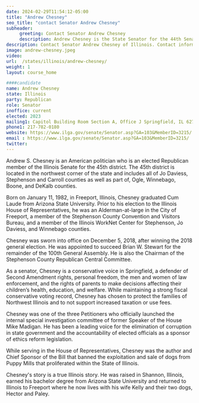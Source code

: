 ```yaml
---
date: 2024-02-29T11:54:12-05:00
title: "Andrew Chesney"
seo_title: "contact Senator Andrew Chesney"
subheader:
     greeting: Contact Senator Andrew Chesney
     description: Andrew Chesney is the State Senator for the 44th Senate District of Illinois. She has been serving in the Senate since 2021. Sally is a lifelong resident of Illinois and a graduate of the University of Illinois, where she earned a degree in legal studies.
description: Contact Senator Andrew Chesney of Illinois. Contact information for Andrew Chesney includes email address, phone number, and mailing address.
image: andrew-chesney.jpeg
video:
url:  /states/illinois/andrew-chesney/
weight: 1
layout: course_home

####candidate
name: Andrew Chesney
state: Illinois
party: Republican
role: Senator
inoffice: current
elected: 2023
mailing1: Capitol Building Room Section A, Office J Springfield, IL 62706
phone1: 217-782-0180
website: https://www.ilga.gov/senate/Senator.asp?GA=103&MemberID=3215/
email : https://www.ilga.gov/senate/Senator.asp?GA=103&MemberID=3215/
twitter:
---
```


Andrew S. Chesney is an American politician who is an elected Republican member of the Illinois Senate for the 45th district. The 45th district is located in the northwest corner of the state and includes all of Jo Daviess, Stephenson and Carroll counties as well as part of, Ogle, Winnebago, Boone, and DeKalb counties.

Born on January 11, 1982, in Freeport, Illinois, Chesney graduated Cum Laude from Arizona State University. Prior to his election to the Illinois House of Representatives, he was an Alderman-at-large in the City of Freeport, a member of the Stephenson County Convention and Visitors Bureau, and a member of the Illinois WorkNet Center for Stephenson, Jo Daviess, and Winnebago counties.

Chesney was sworn into office on December 5, 2018, after winning the 2018 general election. He was appointed to succeed Brian W. Stewart for the remainder of the 100th General Assembly. He is also the Chairman of the Stephenson County Republican Central Committee.

As a senator, Chesney is a conservative voice in Springfield, a defender of Second Amendment rights, personal freedom, the men and women of law enforcement, and the rights of parents to make decisions affecting their children’s health, education, and welfare. While maintaining a strong fiscal conservative voting record, Chesney has chosen to protect the families of Northwest Illinois and to not support increased taxation or use fees.

Chesney was one of the three Petitioners who officially launched the internal special investigation committee of former Speaker of the House Mike Madigan. He has been a leading voice for the elimination of corruption in state government and the accountability of elected officials as a sponsor of ethics reform legislation.

While serving in the House of Representatives, Chesney was the author and Chief Sponsor of the Bill that banned the exploitation and sale of dogs from Puppy Mills that proliferated within the State of Illinois.

Chesney's story is a true Illinois story. He was raised in Shannon, Illinois, earned his bachelor degree from Arizona State University and returned to Illinois to Freeport where he now lives with his wife Kelly and their two dogs, Hector and Paley.
